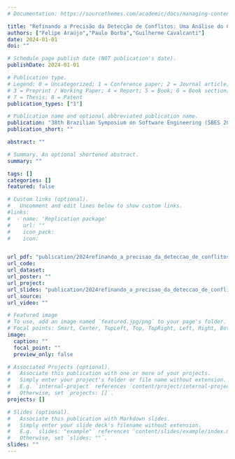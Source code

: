 ```yaml
---
# Documentation: https://sourcethemes.com/academic/docs/managing-content/

title: "Refinando a Precisão da Detecção de Conflitos: Uma Análise do CSDiff com Abordagem Focalizada"
authors: ["Felipe Araújo","Paulo Borba","Guilherme Cavalcanti"]
date: 2024-01-01
doi: ""

# Schedule page publish date (NOT publication's date).
publishDate: 2024-01-01

# Publication type.
# Legend: 0 = Uncategorized; 1 = Conference paper; 2 = Journal article;
# 3 = Preprint / Working Paper; 4 = Report; 5 = Book; 6 = Book section;
# 7 = Thesis; 8 = Patent
publication_types: ["1"]

# Publication name and optional abbreviated publication name.
publication: "38th Brazilian Symposium on Software Engineering (SBES 2024)"
publication_short: ""

abstract: ""

# Summary. An optional shortened abstract.
summary: ""

tags: []
categories: []
featured: false

# Custom links (optional).
#   Uncomment and edit lines below to show custom links.
#links:
#  - name: 'Replication package'
#    url: ""
#    icon_pack: 
#    icon: 


url_pdf: "publication/2024refinando_a_precisao_da_deteccao_de_conflitos__uma_analise_do_csdiff_com_abordagem_focalizada/2024-Felipe-CSDiff-Focalizado.pdf"
url_code:
url_dataset:
url_poster: ""
url_project:
url_slides: "publication/2024refinando_a_precisao_da_deteccao_de_conflitos__uma_analise_do_csdiff_com_abordagem_focalizada/2024-Felipe-CSDiff-Focalizado-slides.pdf"
url_source:
url_video: ""

# Featured image
# To use, add an image named `featured.jpg/png` to your page's folder. 
# Focal points: Smart, Center, TopLeft, Top, TopRight, Left, Right, BottomLeft, Bottom, BottomRight.
image:
  caption: ""
  focal_point: ""
  preview_only: false

# Associated Projects (optional).
#   Associate this publication with one or more of your projects.
#   Simply enter your project's folder or file name without extension.
#   E.g. `internal-project` references `content/project/internal-project/index.md`.
#   Otherwise, set `projects: []`.
projects: []

# Slides (optional).
#   Associate this publication with Markdown slides.
#   Simply enter your slide deck's filename without extension.
#   E.g. `slides: "example"` references `content/slides/example/index.md`.
#   Otherwise, set `slides: ""`.
slides: ""
---
```

